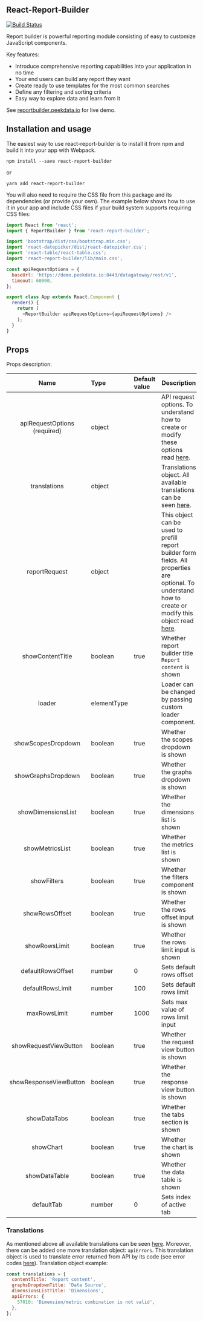 ## React-Report-Builder

[![Build Status](https://travis-ci.org/peekdata/react-report-builder.svg?branch=master)](https://travis-ci.org/peekdata/react-report-builder)

Report builder is powerful reporting module consisting of easy to customize JavaScript components.

Key features:

- Introduce comprehensive reporting capabilities into your application in no time
- Your end users can build any report they want
- Create ready to use templates for the most common searches
- Define any filtering and sorting criteria
- Easy way to explore data and learn from it

See [reportbuilder.peekdata.io](http://reportbuilder.peekdata.io/) for live demo.



## Installation and usage

The easiest way to use react-report-builder is to install it from npm and build it into your app with Webpack.

`npm install --save react-report-builder`

or

`yarn add react-report-builder`

You will also need to require the CSS file from this package and its dependencies (or provide your own). The example below shows how to use it in your app and include CSS files if your build system supports requiring CSS files:

```javascript
import React from 'react';
import { ReportBuilder } from 'react-report-builder';

import 'bootstrap/dist/css/bootstrap.min.css';
import 'react-datepicker/dist/react-datepicker.css';
import 'react-table/react-table.css';
import 'react-report-builder/lib/main.css';

const apiRequestOptions = {
  baseUrl: 'https://demo.peekdata.io:8443/datagateway/rest/v1',
  timeout: 60000,
};

export class App extends React.Component {
  render() {
    return (
      <ReportBuilder apiRequestOptions={apiRequestOptions} />
    );
  }
}
```



## Props

Props description:

|             Name             | Type        | Default value | Description                                                  |
| :--------------------------: | :---------- | :------------ | ------------------------------------------------------------ |
| apiRequestOptions (required) | object      |               | API request options. To understand how to create or modify these options read [here](https://github.com/peekdata/datagateway-api-js-sdk#compact-initialization). |
|         translations         | object      |               | Translations object. All available translations can be seen [here](https://github.com/peekdata/react-report-builder/blob/master/src/ReportBuilder/translations.ts). |
|        reportRequest         | object      |               | This object can be used to prefill report builder form fields. All properties are optional. To understand how to create or modify this object read [here](https://github.com/peekdata/datagateway-api-js-sdk#report-request-options). |
|       showContentTitle       | boolean     | true          | Whether report builder title `Report content` is shown       |
|            loader            | elementType |               | Loader can be changed by passing custom loader component.    |
|      showScopesDropdown      | boolean     | true          | Whether the scopes dropdown is shown                         |
|      showGraphsDropdown      | boolean     | true          | Whether the graphs dropdown is shown                         |
|      showDimensionsList      | boolean     | true          | Whether the dimensions list is shown                         |
|       showMetricsList        | boolean     | true          | Whether the metrics list is shown                            |
|         showFilters          | boolean     | true          | Whether the filters component is shown                       |
|        showRowsOffset        | boolean     | true          | Whether the rows offset input is shown                       |
|        showRowsLimit         | boolean     | true          | Whether the rows limit input is shown                        |
|      defaultRowsOffset       | number      | 0             | Sets default rows offset                                     |
|       defaultRowsLimit       | number      | 100           | Sets default rows limit                                      |
|         maxRowsLimit         | number      | 1000          | Sets max value of rows limit input                           |
|    showRequestViewButton     | boolean     | true          | Whether the request view button is shown                     |
|    showResponseViewButton    | boolean     | true          | Whether the response view button is shown                    |
|         showDataTabs         | boolean     | true          | Whether the tabs section is shown                            |
|          showChart           | boolean     | true          | Whether the chart is shown                                   |
|        showDataTable         | boolean     | true          | Whether the data table is shown                              |
|          defaultTab          | number      | 0             | Sets index of active tab                                     |



### Translations

As mentioned above all available translations can be seen [here](https://github.com/peekdata/react-report-builder/blob/master/src/ReportBuilder/translations.ts). Moreover, there can be added one more translation object: `apiErrors`. This translation object is used to translate error returned from API by its code (see error codes [here](https://github.com/peekdata/datagateway-api-js-sdk/blob/master/src/models/error.ts)). Translation object example:

```javascript
const translations = {
  contentTitle: 'Report content',
  graphsDropdownTitle: 'Data Source',
  dimensionsListTitle: 'Dimensions',
  apiErrors: {
    57010: 'Dimension/metric combination is not valid',
  },
};
```


